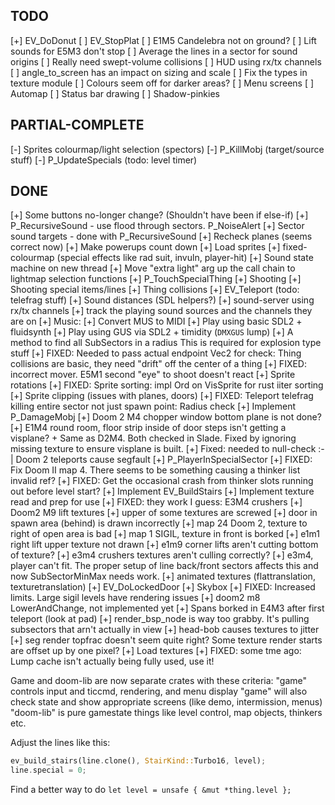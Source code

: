 ## TODO

[+] EV_DoDonut
[ ] EV_StopPlat
[ ] E1M5 Candelebra not on ground?
[ ] Lift sounds for E5M3 don't stop
[ ] Average the lines in a sector for sound origins
[ ] Really need swept-volume collisions
[ ] HUD using rx/tx channels
[ ] angle_to_screen has an impact on sizing and scale
[ ] Fix the types in texture module
[ ] Colours seem off for darker areas?
[ ] Menu screens
[ ] Automap
[ ] Status bar drawing
[ ] Shadow-pinkies

## PARTIAL-COMPLETE

[-] Sprites colourmap/light selection (spectors)
[-] P_KillMobj (target/source stuff)
[-] P_UpdateSpecials (todo: level timer)

## DONE

[+] Some buttons no-longer change? (Shouldn't have been if else-if)
[+] P_RecursiveSound - use flood through sectors. P_NoiseAlert
[+] Sector sound targets - done with P_RecursiveSound
[+] Recheck planes (seems correct now)
[+] Make powerups count down
[+] Load sprites
[+] fixed-colourmap (special effects like rad suit, invuln, player-hit)
[+] Sound state machine on new thread
[+] Move "extra light" arg up the call chain to lightmap selection functions
[+] P_TouchSpecialThing
[+] Shooting
[+] Shooting special items/lines
[+] Thing collisions
[+] EV_Teleport (todo: telefrag stuff)
[+] Sound distances (SDL helpers?)
[+] sound-server using rx/tx channels
[+] track the playing sound sources and the channels they are on
[+] Music:
  [+] Convert MUS to MIDI
  [+] Play using basic SDL2 + fluidsynth
  [+] Play using GUS via SDL2 + timidity (`DMXGUS` lump)
[+] A method to find all SubSectors in a radius
        This is required for explosion type stuff
[+] FIXED: Needed to pass actual endpoint Vec2 for check: Thing collisions are basic, they need "drift" off the center of a thing
[+] FIXED: incorrect mover. E5M1 second "eye" to shoot doesn't react
[+] Sprite rotations
[+] FIXED: Sprite sorting: impl Ord on VisSprite for rust iiter sorting
[+] Sprite clipping (issues with planes, doors)
[+] FIXED: Teleport telefrag killing entire sector not just spawn point: Radius check
[+] Implement P_DamageMobj
[+] Doom 2 M4 chopper window bottom plane is not done?
[+] E1M4 round room, floor strip inside of door steps isn't getting a visplane?
        + Same as D2M4. Both checked in Slade. Fixed by ignoring missing texture to ensure
          visplane is built.
[+] Fixed: needed to null-check :-| Doom 2 teleports cause segfault
[+] P_PlayerInSpecialSector
[+] FIXED: Fix Doom II map 4. There seems to be something causing a thinker list invalid ref?
[+] FIXED: Get the occasional crash from thinker slots running out before level start?
[+] Implement EV_BuildStairs
[+] Implement texture read and prep for use
[+] FIXED: they work I guess: E3M4 crushers
[+] Doom2 M9 lift textures
[+] upper of some textures are screwed
[+] door in spawn area (behind) is drawn incorrectly
[+] map 24 Doom 2, texture to right of open area is bad
[+] map 1 SIGIL, texture in front is borked
[+] e1m1 right lift upper texture not drawn
[+] e1m9 corner lifts aren't cutting bottom of texture?
[+] e3m4 crushers textures aren't culling correctly?
[+] e3m4, player can't fit. The proper setup of line back/front sectors affects this and now SubSectorMinMax needs work.
[+] animated textures (flattranslation, texturetranslation)
[+] EV_DoLockedDoor
[+] Skybox
[+] FIXED: Increased limits. Large sigil levels have rendering issues
[+] doom2 m8 LowerAndChange, not implemented yet
[+] Spans borked in E4M3 after first teleport (look at pad)
[+] render_bsp_node is way too grabby. It's pulling subsectors that arn't actually in view
[+] head-bob causes textures to jitter
[+] seg render topfrac doesn't seem quite right? Some texture render starts are offset up by one pixel?
[+] Load textures
[+] FIXED: some tme ago: Lump cache isn't actually being fully used, use it!

Game and doom-lib are now separate crates with these criteria:
"game" controls input and ticcmd, rendering, and menu display
"game" will also check state and show appropriate screens (like demo, intermission, menus)
"doom-lib" is pure gamestate things like level control, map objects, thinkers etc.

Adjust the lines like this:
```rust
ev_build_stairs(line.clone(), StairKind::Turbo16, level);
line.special = 0;
```

Find a better way to do `let level = unsafe { &mut *thing.level };`

